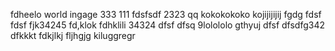 fdheelo world
ingage
333
111
fdsfsdf
2323
qq
kokokokoko
kojijijijij
fgdg
fdsf
fdsf
fjk34245
fd,klok
fdhklili
34324
dfsf
dfsq
9lolololo
gthyuj
dfsf
dfsdfg342
dfkkkt
fdkjlkj
fljhgjg
kiluggregr
